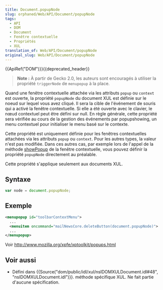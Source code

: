 ```yaml
---
title: Document.popupNode
slug: orphaned/Web/API/Document/popupNode
tags:
  - API
  - DOM
  - Document
  - Fenêtre contextuelle
  - Propriétés
  - XUL
translation_of: Web/API/Document/popupNode
original_slug: Web/API/Document/popupNode
---
```

{{ApiRef("DOM")}}{{deprecated_header}}

> **Note :** À partir de Gecko 2.0, les auteurs sont encouragés à utiliser la propriété `triggerNode` de `menupopup` à la place.

Quand une fenêtre contextuelle attachée via les attributs `popup` ou `context` est ouverte, la propriété `popupNode` du document XUL est définie sur le noeud sur lequel vous avez cliqué. Il sera la cible de l'événement de souris qui a activé la fenêtre contextuelle. Si elle a été ouverte avec le clavier, le nœud contextuel peut être défini sur null. En règle générale, cette propriété sera vérifiée au cours de la gestion des événements par popupshowing, un menu contextuel pour initialiser le menu basé sur le contexte.

Cette propriété est uniquement définie pour les fenêtres contextuelles attachées via les attributs `popup` ou `context`. Pour les autres types, la valeur n'est pas modifiée. Dans ces autres cas, par exemple lors de l'appel de la méthode [showPopup](/fr/docs/Mozilla/Tech/XUL/M%C3%A9thodes/showPopup) de la fenêtre contextuelle, vous pouvez définir la propriété `popupNode` directement au préalable.

Cette propriété s'applique seulement aux documents XUL.

## Syntaxe

```js
var node = document.popupNode;
```

## Exemple

```xml
<menupopup id="toolbarContextMenu">
  ...
  <menuitem oncommand="mailNewsCore.deleteButton(document.popupNode)">
  ...
</menupopup>
```

Voir <http://www.mozilla.org/xpfe/xptoolkit/popups.html>

## Voir aussi

- Défini dans {{Source("dom/public/idl/xul/nsIDOMXULDocument.idl#48", "nsIDOMXULDocument.idl")}}. méthode spécifique XUL. Ne fait partie d'aucune spécification.
